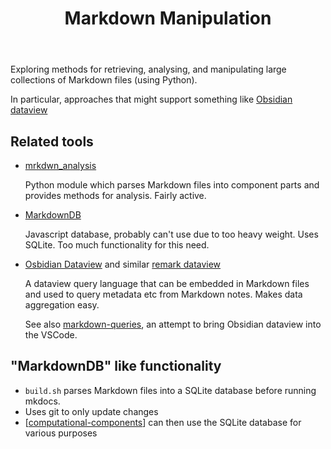 ﻿---
tags:
- foam
- markdown
title: Markdown Manipulation
type: note
---
Exploring methods for retrieving, analysing, and manipulating large collections of Markdown files (using Python).

In particular, approaches that might support something like [Obsidian dataview](https://astro-digital-garden.stereobooster.com/recipes/obsidian-dataview/)


## Related tools

- [mrkdwn_analysis](https://pypi.org/project/markdown-analysis/)

    Python module which parses Markdown files into component parts and provides methods for analysis. Fairly active.

- [MarkdownDB](https://markdowndb.com/#features)

    Javascript database, probably can't use due to too heavy weight. Uses SQLite. Too much functionality for this need.

- [Osbidian Dataview](https://astro-digital-garden.stereobooster.com/recipes/obsidian-dataview/) and similar [remark dataview](https://github.com/stereobooster/braindb/tree/main/packages/remark-dataview)

    A dataview query language that can be embedded in Markdown files and used to query metadata etc from Markdown notes. Makes data aggregation easy.

    See also [markdown-queries](https://github.com/dstengle/markdown-queries), an attempt to bring Obsidian dataview into the VSCode.

## "MarkdownDB" like functionality

- `build.sh` parses Markdown files into a SQLite database before running mkdocs.
- Uses git to only update changes
- [[computational-components]] can then use the SQLite database for various purposes


[//begin]: # "Autogenerated link references for markdown compatibility"
[computational-components]: ../../../colophon/computational-components "Computational components"
[//end]: # "Autogenerated link references"